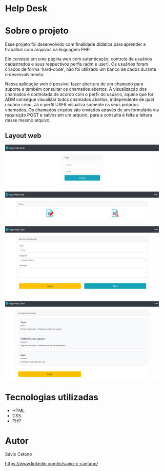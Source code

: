 # Help Desk

# Sobre o projeto

Esse projeto foi desenvolvido com finalidade didática para aprender a trabalhar com arquivos na linguagem PHP.

Ele consiste em uma página web com autenticação, controle de usuários cadastrados e seus respectivos perfis (adm e user). Os usuários foram criados de forma 'hard-code', 
não foi utilizado um banco de dados durante o desenvolvimento.

Nessa aplicação web é possível fazer abertura de um chamado para suporte e também consultar os chamados abertos. A visualização dos chamados é controlada de acordo com o
perfil do usuário, aquele que for ADM consegue visualizar todos chamados abertos, independente de qual usuário criou. Já o perfil USER visualiza somente os seus próprios
chamados. Os chamados criados são enviados através de um formulário via requisição POST e salvos em um arquivo, para a consulta é feita a leitura desse mesmo arquivo.

## Layout web
![Web 1](https://github.com/SavioCaetano/assets/raw/main/assets-helpDesk/index-login.png)

![Web 2](https://github.com/SavioCaetano/assets/raw/main/assets-helpDesk/home-menu.png)

![Web 3](https://github.com/SavioCaetano/assets/raw/main/assets-helpDesk/call-opening.png)

![Web 4](https://github.com/SavioCaetano/assets/raw/main/assets-helpDesk/consult-called.png)

# Tecnologias utilizadas
- HTML
- CSS
- PHP

# Autor
Sávio Cetano

https://www.linkedin.com/in/savio-c-caetano/
